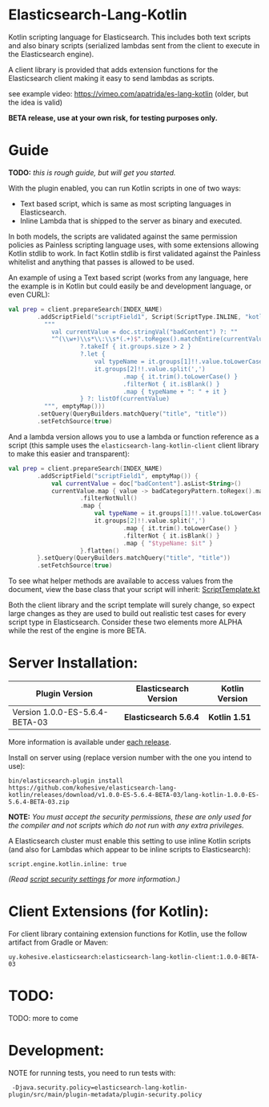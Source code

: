 # Elasticsearch-Lang-Kotlin

Kotlin scripting language for Elasticsearch.  This includes both text scripts and also
binary scripts (serialized lambdas sent from the client to execute in the Elasticsearch
engine).

A client library is provided that adds extension functions for the Elasticsearch client
making it easy to send lambdas as scripts.

see example video: https://vimeo.com/apatrida/es-lang-kotlin (older, but the idea is valid)
 
**BETA release, use at your own risk, for testing purposes only.**

# Guide

**TODO:** *this is rough guide, but will get you started.*

With the plugin enabled, you can run Kotlin scripts in one of two ways:

* Text based script, which is same as most scripting languages in Elasticsearch.
* Inline Lambda that is shipped to the server as binary and executed.

In both models, the scripts are validated against the same permission policies as Painless scripting language uses, with
some extensions allowing Kotlin stdlib to work.  In fact Kotlin stdlib is first validated against the Painless whitelist
and anything that passes is allowed to be used.

An example of using a Text based script (works from any language, here the example is in Kotlin but could easily be
and development language, or even CURL):

```kotlin
val prep = client.prepareSearch(INDEX_NAME)
        .addScriptField("scriptField1", Script(ScriptType.INLINE, "kotlin", 
          """
            val currentValue = doc.stringVal("badContent") ?: ""
            "^(\\w+)\\s*\\:\\s*(.+)$".toRegex().matchEntire(currentValue)
                    ?.takeIf { it.groups.size > 2 }
                    ?.let {
                        val typeName = it.groups[1]!!.value.toLowerCase()
                        it.groups[2]!!.value.split(',')
                                .map { it.trim().toLowerCase() }
                                .filterNot { it.isBlank() }
                                .map { typeName + ": " + it }
                    } ?: listOf(currentValue)
          """, emptyMap()))
        .setQuery(QueryBuilders.matchQuery("title", "title"))
        .setFetchSource(true)
```

And a lambda version allows you to use a lambda or function reference as a script (this sample uses the `elasticsearch-lang-kotlin-client`
client library to make this easier and transparent):

```kotlin
val prep = client.prepareSearch(INDEX_NAME)
        .addScriptField("scriptField1", emptyMap()) {
            val currentValue = doc["badContent"].asList<String>()
            currentValue.map { value -> badCategoryPattern.toRegex().matchEntire(value)?.takeIf { it.groups.size > 2 } }
                    .filterNotNull()
                    .map {
                        val typeName = it.groups[1]!!.value.toLowerCase()
                        it.groups[2]!!.value.split(',')
                                .map { it.trim().toLowerCase() }
                                .filterNot { it.isBlank() }
                                .map { "$typeName: $it" }
                    }.flatten()
        }.setQuery(QueryBuilders.matchQuery("title", "title"))
        .setFetchSource(true)
```

To see what helper methods are available to access values from the document, view the base class that your script will 
inherit:  [ScriptTemplate.kt](elasticsearch-lang-kotlin-common/src/main/kotlin/uy/kohesive/elasticsearch/kotlinscript/common/ScriptTemplate.kt)

Both the client library and the script template will surely change, so expect large changes as they are used to build
out realistic test cases for every script type in Elasticsearch.  Consider these two elements more ALPHA while the rest
of the engine is more BETA.


# Server Installation:

|Plugin Version|Elasticsearch Version|Kotlin Version|
|--------------|---------------------|--------------|
|Version 1.0.0-ES-5.6.4-BETA-03|**Elasticsearch 5.6.4**|**Kotlin 1.51**|

More information is available under [each release](https://github.com/kohesive/elasticsearch-lang-kotlin/releases).

Install on server using (replace version number with the one you intend to use):

```
bin/elasticsearch-plugin install https://github.com/kohesive/elasticsearch-lang-kotlin/releases/download/v1.0.0-ES-5.6.4-BETA-03/lang-kotlin-1.0.0-ES-5.6.4-BETA-03.zip
```

**NOTE:**  *You must accept the security permissions, these are only used for the compiler and not scripts which do not run with any extra privileges.*

A Elasticsearch cluster must enable this setting to use inline Kotlin scripts (and also for Lambdas which appear to be inline scripts to Elasticsearch):
```
script.engine.kotlin.inline: true
```

*(Read [script security settings](https://www.elastic.co/guide/en/elasticsearch/reference/5.6/modules-scripting-security.html) for more information.)*

# Client Extensions (for Kotlin):

For client library containing extension functions for Kotlin, use the follow artifact from Gradle or Maven:
```
uy.kohesive.elasticsearch:elasticsearch-lang-kotlin-client:1.0.0-BETA-03
```

# TODO:

TODO: more to come

# Development:

NOTE for running tests, you need to run tests with:
```
 -Djava.security.policy=elasticsearch-lang-kotlin-plugin/src/main/plugin-metadata/plugin-security.policy
```

